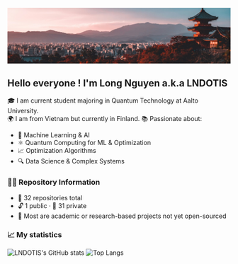 ![My Profile Picture](https://github.com/LNDOTIS/LNDOTIS/blob/main/1752356655434.jpg)
## Hello everyone ! I'm Long Nguyen a.k.a LNDOTIS
🎓 I am current student majoring in Quantum Technology at Aalto University.  
🌍 I am from Vietnam but currently in Finland. 
📚 Passionate about:
- 🧠 Machine Learning & AI
- ⚛️ Quantum Computing for ML & Optimization 
- 📈 Optimization Algorithms  
- 🔍 Data Science & Complex Systems
### 🧑‍💼 Repository Information

-  📁 32 repositories total  
-  🔓 1 public · 🔐 31 private  
-  💼 Most are academic or research-based projects not yet open-sourced
 
### 📈 My statistics
![LNDOTIS's GitHub stats](https://github-readme-stats.vercel.app/api?username=LNDOTIS&show_icons=true&theme=radical)
![Top Langs](https://github-readme-stats.vercel.app/api/top-langs/?username=LNDOTIS&layout=compact&hide=html,css&theme=radical)
